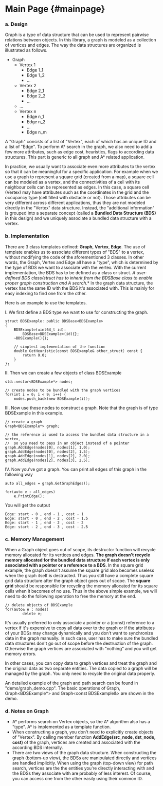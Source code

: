 Main Page                         {#mainpage}
=========

### a. Design

Graph is a type of data structure that can be used to represent pairwise relations between objects. In this library, a graph is modeled as a collection of vertices and edges. The way the data structures are organized is illustrated as follows.

* Graph
  * Vertex 1
    * Edge 1_1
    * Edge 1_2
    * ...
  * Vertex 2
    * Edge 2_1
    * Edge 2_2
    * ...
  * ...
  * Vertex n
    * Edge n_1
    * Edge n_2
    * ...
    * Edge n_m

A "Graph" consists of a list of "Vertex", each of which has an unique ID and a list of "Edge". To perform A* search in the graph, we also need to add a few more attributes, such as edge cost, heuristics, flags to according data structures. This part is generic to all graph and A* related application.

In practice, we usually want to associate even more attributes to the vertex so that it can be meaningful for a specific application. For example when we use a graph to represent a square grid (created from a map), a square cell can be modeled as a vertex, and the connectivities of a cell with its neighbour cells can be represented as edges. In this case, a square cell (Vertex) may have attributes such as the coordinates in the grid and the occupancy type (cell filled with obstacle or not). Those attributes can be very different across different applications, thus they are not modeled directly in the "Vertex" data structure. Instead, the "additional information" is grouped into a separate concept (called a **Bundled Data Structure (BDS)** in this design) and we uniquely associate a bundled data structure with a vertex.

### b. Implementation

There are 3 class templates defined: **Graph**, **Vertex**, **Edge**. The use of template enables us to associate different types of "BDS" to a vertex, without modifying the code of the aforementioned 3 classes. In other words, the Graph, Vertex and Edge all have a "type", which is determined by the type of BDS we want to associate with the vertex. With the current implementation, the BDS has to be defined as a class or struct. **A user-defined BDS class/struct has to inherit from the BDSBase class to enable proper graph construction and A* search.** In the graph data structure, the vertex has the same ID with the BDS it's associated with. This is mainly for easy indexing to find one from the other.

Here is an example to use the templates.

I. We first define a BDS type we want to use for constructing the graph.

~~~
struct BDSExample: public BDSBase<BDSExample>
{
	BDSExample(uint64_t id):
		BDSBase<BDSExample>(id){};
	~BDSExample(){};

    // simplest implementation of the function
	double GetHeuristic(const BDSExample& other_struct) const {
		return 0.0;
	}
};
~~~

II. Then we can create a few objects of class BDSExample

~~~
std::vector<BDSExample*> nodes;

// create nodes to be bundled with the graph vertices
for(int i = 0; i < 9; i++) {
	nodes.push_back(new BDSExample(i));
~~~

III. Now use those nodes to construct a graph. Note that the graph is of type BDSExample in this example.

~~~
// create a graph
Graph<BDSExample*> graph;

// the reference is used to access the bundled data structure in a vertex,
//  so you need to pass in an object instead of a pointer
graph.AddEdge(nodes[0], nodes[1], 1.0);
graph.AddEdge(nodes[0], nodes[2], 1.5);
graph.AddEdge(nodes[1], nodes[2], 2.0);
graph.AddEdge(nodes[2], nodes[3], 2.5);
~~~

IV. Now you've got a graph. You can print all edges of this graph in the following way

~~~
auto all_edges = graph.GetGraphEdges();

for(auto e : all_edges)
	e.PrintEdge();
~~~

You will get the output

~~~
Edge: start - 0 , end - 1 , cost - 1
Edge: start - 0 , end - 2 , cost - 1.5
Edge: start - 1 , end - 2 , cost - 2
Edge: start - 2 , end - 3 , cost - 2.5
~~~

### c. Memory Management

When a Graph object goes out of scope, its destructor function will recycle memory allocated for its vertices and edges. **The graph doesn't recycle memory allocated for the bundled data structure if each vertex is only associated with a pointer or a reference to a BDS**. In the square grid example, the graph doesn't assume the square grid also becomes useless when the graph itself is destructed. Thus you still have a complete square grid data structure after the graph object goes out of scope. The **square grid** should be responsible for recycling the memory allocated for its square cells when it becomes of no use. Thus in the above simple example, we will need to do the following operation to free the memory at the end.

~~~
// delete objects of BDSExample
for(auto& e : nodes)
		delete e;
~~~

It's usually preferred to only associate a pointer or a (const) reference to a vertex if it's expensive to copy all data over to the graph or if the attributes of your BDSs may change dynamically and you don't want to synchronize data in the graph manually. In such case, user has to make sure the bundled data structures don't go out of scope before the destruction of the graph. Otherwise the graph vertices are associated with "nothing" and you will get memory errors.

In other cases, you can copy data to graph vertices and treat the graph and the original data as two separate entities. The data copied to a graph will be managed by the graph. You only need to recycle the original data properly.

An detailed example of the graph and path search can be found in "demo/graph_demo.cpp". The basic operations of Graph<BDSExample>, Graph<BDSExample*> and Graph<const BDSExample&> are shown in the demo.

### d. Notes on Graph

* A* performs search on Vertex objects, so the A* algorithm also has a "type". A* is implemented as a template function.
* When constructing a graph, you don't need to explicitly create objects of "Vertex". By calling member function **AddEdge(src_node, dst_node, cost)** of the graph, vertices are created and associated with the according BDS internally.
* There are two views of the graph data structure. When constructing the graph (bottom-up view), the BDSs are manipulated directly and vertices are handled implicitly. When using the graph (top-down view) for path search, vertices are the the entities you're directly interacting with and the BDSs they associate with are probably of less interest. Of course, you can access one from the other easily using their common ID.
